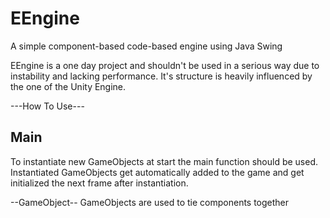 # EEngine
A simple component-based code-based engine using Java Swing

EEngine is a one day project and shouldn't be used in a serious way due to instability and lacking performance.
It's structure is heavily influenced by the one of the Unity Engine.

---How To Use---
<h2>Main</h2>
To instantiate new GameObjects at start the main function should be used.
Instantiated GameObjects get automatically added to the game and get initialized the next frame after instantiation.

--GameObject--
GameObjects are used to tie components together
